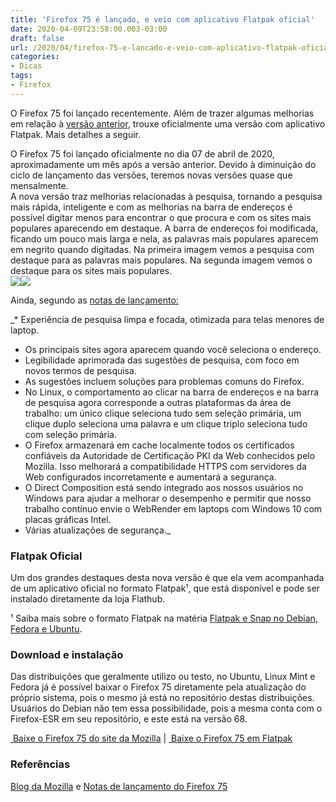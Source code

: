 ```yaml
---
title: 'Firefox 75 é lançado, e veio com aplicativo Flatpak oficial'
date: 2020-04-09T23:58:00.003-03:00
draft: false
url: /2020/04/firefox-75-e-lancado-e-veio-com-aplicativo-flatpak-oficial.html
categories:
- Dicas
tags: 
- Firefox
---
```



O Firefox 75 foi lançado recentemente. Além de trazer algumas melhorias em relação à [versão anterior](https://info.wsouza.com.br/2020/03/firefox-74-e-lancado.html), trouxe oficialmente uma versão com aplicativo Flatpak. Mais detalhes a seguir.

  
  
  
  
  
  

O Firefox 75 foi lançado oficialmente no dia 07 de abril de 2020, aproximadamente um mês após a versão anterior. Devido à diminuição do ciclo de lançamento das versões, teremos novas versões quase que mensalmente.  
A nova versão traz melhorias relacionadas à pesquisa, tornando a pesquisa mais rápida, inteligente e com as melhorias na barra de endereços é possível digitar menos para encontrar o que procura e com os sites mais populares aparecendo em destaque. A barra de endereços foi modificada, ficando um pouco mais larga e nela, as palavras mais populares aparecem em negrito quando digitadas. Na primeira imagem vemos a pesquisa com destaque para as palavras mais populares. Na segunda imagem vemos o destaque para os sites mais populares.  
[![](https://ffp4g1ylyit3jdyti1hqcvtb-wpengine.netdna-ssl.com/wp-content/uploads/2020/04/Ffx75-searchbar-2-1.gif)](https://ffp4g1ylyit3jdyti1hqcvtb-wpengine.netdna-ssl.com/wp-content/uploads/2020/04/Ffx75-searchbar-2-1.gif)[![](https://ffp4g1ylyit3jdyti1hqcvtb-wpengine.netdna-ssl.com/wp-content/uploads/2020/04/Ffx75-searchbar-1.gif)](https://ffp4g1ylyit3jdyti1hqcvtb-wpengine.netdna-ssl.com/wp-content/uploads/2020/04/Ffx75-searchbar-1.gif)  
  
Ainda, segundo as [notas de lançamento:](https://www.mozilla.org/en-US/firefox/75.0/releasenotes)  
  

_*   Experiência de pesquisa limpa e focada, otimizada para telas menores de laptop.
*   Os principais sites agora aparecem quando você seleciona o endereço.
*   Legibilidade aprimorada das sugestões de pesquisa, com foco em novos termos de pesquisa.
*   As sugestões incluem soluções para problemas comuns do Firefox.
*   No Linux, o comportamento ao clicar na barra de endereços e na barra de pesquisa agora corresponde a outras plataformas da área de trabalho: um único clique seleciona tudo sem seleção primária, um clique duplo seleciona uma palavra e um clique triplo seleciona tudo com seleção primária.
*   O Firefox armazenará em cache localmente todos os certificados confiáveis ​​da Autoridade de Certificação PKI da Web conhecidos pelo Mozilla. Isso melhorará a compatibilidade HTTPS com servidores da Web configurados incorretamente e aumentará a segurança.
*   O Direct Composition está sendo integrado aos nossos usuários no Windows para ajudar a melhorar o desempenho e permitir que nosso trabalho contínuo envie o WebRender em laptops com Windows 10 com placas gráficas Intel.
*   Várias atualizações de segurança._

### Flatpak Oficial

  
Um dos grandes destaques desta nova versão é que ela vem acompanhada de um aplicativo oficial no formato Flatpak¹, que está disponível e pode ser instalado diretamente da loja Flathub.  
  
¹ Saiba mais sobre o formato Flatpak na matéria [Flatpak e Snap no Debian, Fedora e Ubuntu](https://info.wsouza.com.br/2020/12/flatpak-e-snap-no-debian-fedora-e-ubuntu.html).  
  

### Download e instalação

  
Das distribuições que geralmente utilizo ou testo, no Ubuntu, Linux Mint e Fedora já é possível baixar o Firefox 75 diretamente pela atualização do próprio sistema, pois o mesmo já está no repositório destas distribuições. Usuários do Debian não tem essa possibilidade, pois a mesma conta com o Firefox-ESR em seu repositório, e este está na versão 68.  
  

[ Baixe o Firefox 75 do site da Mozilla](https://www.mozilla.org/pt-BR/firefox/download/thanks/) |
[ Baixe o Firefox 75 em Flatpak](https://flathub.org/apps/details/org.mozilla.firefox)

  

### Referências

[Blog da Mozilla](https://blog.mozilla.org/blog/2020/04/07/latest-firefox-updates-address-bar-making-search-easier-than-ever/) e [Notas de lançamento do Firefox 75](https://www.mozilla.org/en-US/firefox/75.0/releasenotes/)
